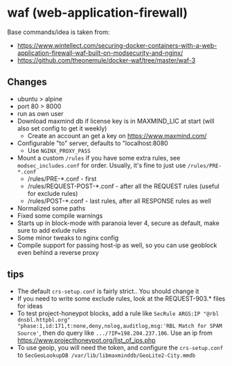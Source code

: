 # waf (web-application-firewall)

Base commands/idea is taken from:

* https://www.wintellect.com/securing-docker-containers-with-a-web-application-firewall-waf-built-on-modsecurity-and-nginx/
* https://github.com/theonemule/docker-waf/tree/master/waf-3

## Changes

* ubuntu > alpine
* port 80 > 8000
* run as own user
* Download maxmind db if license key is in MAXMIND_LIC at start (will also set config to get it weekly)
  * Create an account an get a key on https://www.maxmind.com/
* Configurable "to" server, defaults to "localhost:8080
  * Use `NGINX_PROXY_PASS`
* Mount a custom `/rules` if you have some extra rules, see `modsec_includes.conf` for order. Usually, it's fine to just use `/rules/PRE-*.conf`
  * /rules/PRE-*.conf - first
  * /rules/REQUEST-POST-*.conf - after all the REQUEST rules (useful for exclude rules)
  * /rules/POST-*.conf - last rules, after all RESPONSE rules as well
* Normalized some paths
* Fixed some compile warnings
* Starts up in block-mode with paranoia lever 4, secure as default, make sure to add exlude rules
* Some minor tweaks to nginx config
* Compile support for passing host-ip as well, so you can use geoblock even behind a reverse proxy

## tips

* The default `crs-setup.conf` is fairly strict.. You should change it
* If you need to write some exclude rules, look at the REQUEST-903.* files for ideas
* To test project-honeypot blocks, add a rule like `SecRule ARGS:IP "@rbl dnsbl.httpbl.org" "phase:1,id:171,t:none,deny,nolog,auditlog,msg:'RBL Match for SPAM Source'`, then do query like `.../?IP=198.204.237.106`. Use an ip from https://www.projecthoneypot.org/list_of_ips.php
* To use geoip, you will need the token, and configure the `crs-setup.conf` to `SecGeoLookupDB /var/lib/libmaxminddb/GeoLite2-City.mmdb`
